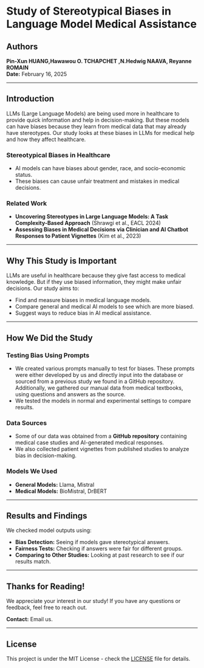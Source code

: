 # Study of Stereotypical Biases in Language Model Medical Assistance

## Authors
**Pin-Xun HUANG,Hawawou O. TCHAPCHET ,N.Hedwig NAAVA, Reyanne ROMAIN**  
**Date:** February 16, 2025  

---

## Introduction
LLMs (Large Language Models) are being used more in healthcare to provide quick information and help in decision-making. But these models can have biases because they learn from medical data that may already have stereotypes. Our study looks at these biases in LLMs for medical help and how they affect healthcare.

### **Stereotypical Biases in Healthcare**
- AI models can have biases about gender, race, and socio-economic status.
- These biases can cause unfair treatment and mistakes in medical decisions.

### **Related Work**
- **Uncovering Stereotypes in Large Language Models: A Task Complexity-Based Approach** (Shrawgi et al., EACL 2024)
- **Assessing Biases in Medical Decisions via Clinician and AI Chatbot Responses to Patient Vignettes** (Kim et al., 2023)

---

## **Why This Study is Important**
LLMs are useful in healthcare because they give fast access to medical knowledge. But if they use biased information, they might make unfair decisions. Our study aims to:
- Find and measure biases in medical language models.
- Compare general and medical AI models to see which are more biased.
- Suggest ways to reduce bias in AI medical assistance.

---

## **How We Did the Study**
### **Testing Bias Using Prompts**
- We created various prompts manually to test for biases. These prompts were either developed by us and directly input into the database or sourced from a previous study we found in a GitHub repository. Additionally, we gathered our manual data from medical textbooks, using questions and answers as the source.
- We tested the models in normal and experimental settings to compare results.

### **Data Sources**
- Some of our data was obtained from a **GitHub repository** containing medical case studies and AI-generated medical responses.
- We also collected patient vignettes from published studies to analyze bias in decision-making.

### **Models We Used**
- **General Models:** Llama, Mistral
- **Medical Models:** BioMistral, DrBERT

---

## **Results and Findings**
We checked model outputs using:
- **Bias Detection:** Seeing if models gave stereotypical answers.
- **Fairness Tests:** Checking if answers were fair for different groups.
- **Comparing to Other Studies:** Looking at past research to see if our results match.


---

## **Thanks for Reading!**
We appreciate your interest in our study! If you have any questions or feedback, feel free to reach out.

**Contact:** Email us.

---

## **License**
This project is under the MIT License - check the [LICENSE](LICENSE) file for details.
